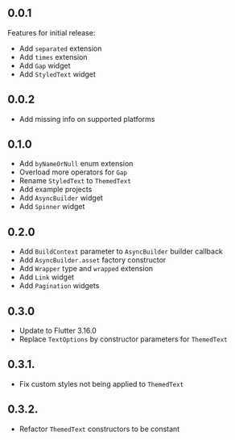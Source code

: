 ## 0.0.1

Features for initial release:

- Add `separated` extension
- Add `times` extension
- Add `Gap` widget
- Add `StyledText` widget

## 0.0.2

- Add missing info on supported platforms

## 0.1.0

- Add `byNameOrNull` enum extension
- Overload more operators for `Gap`
- Rename `StyledText` to `ThemedText`
- Add example projects
- Add `AsyncBuilder` widget
- Add `Spinner` widget

## 0.2.0

- Add `BuildContext` parameter to `AsyncBuilder` builder callback
- Add `AsyncBuilder.asset` factory constructor
- Add `Wrapper` type and `wrapped` extension
- Add `Link` widget
- Add `Pagination` widgets

## 0.3.0

- Update to Flutter 3.16.0
- Replace `TextOptions` by constructor parameters for `ThemedText`

## 0.3.1.

- Fix custom styles not being applied to `ThemedText`

## 0.3.2.

- Refactor `ThemedText` constructors to be constant
